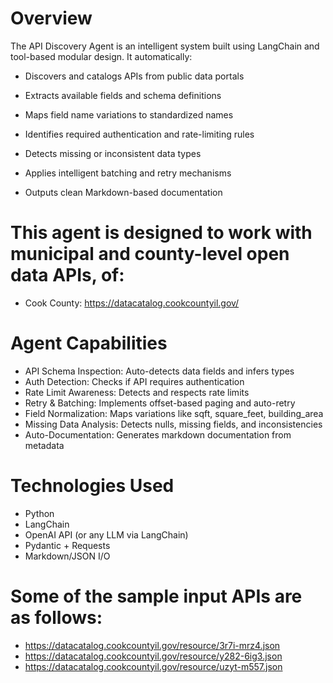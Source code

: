 # Overview
The API Discovery Agent is an intelligent system built using LangChain and tool-based modular design. It automatically:
- Discovers and catalogs APIs from public data portals

- Extracts available fields and schema definitions

- Maps field name variations to standardized names

- Identifies required authentication and rate-limiting rules

- Detects missing or inconsistent data types

- Applies intelligent batching and retry mechanisms

- Outputs clean Markdown-based documentation

# This agent is designed to work with municipal and county-level open data APIs, of:
- Cook County: https://datacatalog.cookcountyil.gov/

# Agent Capabilities
- API Schema Inspection:	Auto-detects data fields and infers types
- Auth Detection:	Checks if API requires authentication
- Rate Limit Awareness:	Detects and respects rate limits
- Retry & Batching:	Implements offset-based paging and auto-retry
- Field Normalization:	Maps variations like sqft, square_feet, building_area
- Missing Data Analysis:	Detects nulls, missing fields, and inconsistencies
- Auto-Documentation:	Generates markdown documentation from metadata
# Technologies Used
- Python 
- LangChain 
- OpenAI API (or any LLM via LangChain)
- Pydantic + Requests
- Markdown/JSON I/O

# Some of the sample input APIs are as follows:
- https://datacatalog.cookcountyil.gov/resource/3r7i-mrz4.json
- https://datacatalog.cookcountyil.gov/resource/y282-6ig3.json
- https://datacatalog.cookcountyil.gov/resource/uzyt-m557.json